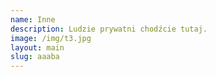 ```yaml
---
name: Inne
description: Ludzie prywatni chodźcie tutaj.
image: /img/t3.jpg
layout: main
slug: aaaba
---
```


